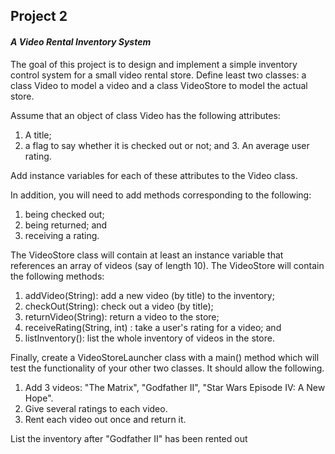 ## Project 2

#### _A Video Rental Inventory System_

The goal of this project is to design and implement a simple inventory control system for a small video rental store. Define least two classes: a class Video to model a video and a class VideoStore to model the actual store.

Assume that an object of class Video has the following attributes:
1. A title;
2. a flag to say whether it is checked out or not; and 3. An average user rating.

Add instance variables for each of these attributes to the Video class.

In addition, you will need to add methods corresponding to the following:
1. being checked out;
2. being returned; and 
3. receiving a rating.

The VideoStore class will contain at least an instance variable that references an array of videos (say of length 10). The VideoStore will contain the following methods:
1. addVideo(String): add a new video (by title) to the inventory;
2. checkOut(String): check out a video (by title);
3. returnVideo(String): return a video to the store;
4. receiveRating(String, int) : take a user's rating for a video; and 
5. listInventory(): list the whole inventory of videos in the store.

Finally, create a VideoStoreLauncher class with a main() method which will test the functionality of your other two classes. It should allow the following.
1. Add 3 videos: "The Matrix", "Godfather II", "Star Wars Episode IV: A New Hope".
2. Give several ratings to each video.
3. Rent each video out once and return it.

List the inventory after "Godfather II" has been rented out
